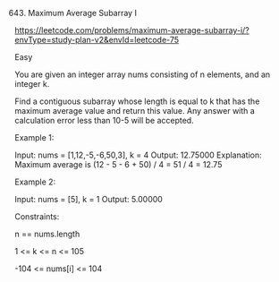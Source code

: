 643. Maximum Average Subarray I

https://leetcode.com/problems/maximum-average-subarray-i/?envType=study-plan-v2&envId=leetcode-75

Easy

You are given an integer array nums consisting of n elements, and an integer k.

Find a contiguous subarray whose length is equal to k that has the maximum average value and return this value. Any answer with a calculation error less than 10-5 will be accepted.

 

Example 1:

Input: nums = [1,12,-5,-6,50,3], k = 4
Output: 12.75000
Explanation: Maximum average is (12 - 5 - 6 + 50) / 4 = 51 / 4 = 12.75

Example 2:

Input: nums = [5], k = 1
Output: 5.00000
 

Constraints:

n == nums.length

1 <= k <= n <= 105

-104 <= nums[i] <= 104